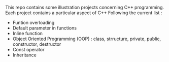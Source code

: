 This repo contains some illustration projects concerning C++ programming.
Each project contains a particular aspect of C++
Following the current list : 

- Funtion overloading
- Default parameter in functions
- Inline function
- Object Oriented Programming (OOP) : class, strructure, private, public, constructor, destructor
- Const operator
- Inheritance

